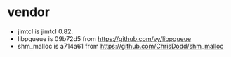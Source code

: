 # vendor

- jimtcl is jimtcl 0.82.
- libpqueue is 09b72d5 from <https://github.com/vy/libpqueue>
- shm_malloc is a714a61 from <https://github.com/ChrisDodd/shm_malloc>
